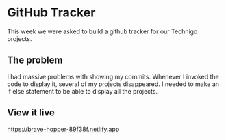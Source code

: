 # GitHub Tracker
This week we were asked to build a github tracker for our Technigo projects. 


## The problem
I had massive problems with showing my commits. Whenever I invoked the code to display it, several of my projects disappeared. I needed to make an if else statement to be able to display all the projects.


## View it live
https://brave-hopper-89f38f.netlify.app
